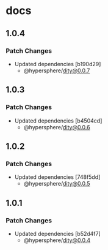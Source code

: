 # docs

## 1.0.4

### Patch Changes

- Updated dependencies [b190d29]
  - @hypersphere/dity@0.0.7

## 1.0.3

### Patch Changes

- Updated dependencies [b4504cd]
  - @hypersphere/dity@0.0.6

## 1.0.2

### Patch Changes

- Updated dependencies [748f5dd]
  - @hypersphere/dity@0.0.5

## 1.0.1

### Patch Changes

- Updated dependencies [b52d4f7]
  - @hypersphere/dity@0.0.4
